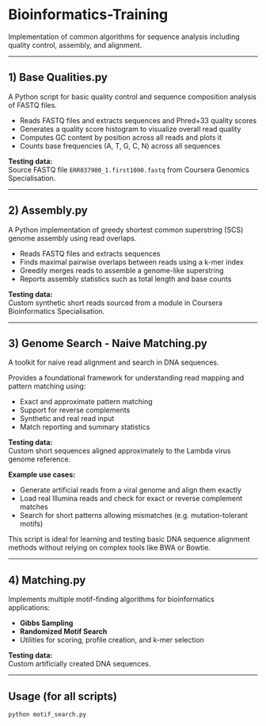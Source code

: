 # Bioinformatics-Training

Implementation of common algorithms for sequence analysis including quality control, assembly, and alignment.

---

## 1) Base Qualities.py

A Python script for basic quality control and sequence composition analysis of FASTQ files.

- Reads FASTQ files and extracts sequences and Phred+33 quality scores  
- Generates a quality score histogram to visualize overall read quality  
- Computes GC content by position across all reads and plots it  
- Counts base frequencies (A, T, G, C, N) across all sequences  

**Testing data:**  
Source FASTQ file `ERR037900_1.first1000.fastq` from Coursera Genomics Specialisation.

---

## 2) Assembly.py

A Python implementation of greedy shortest common superstring (SCS) genome assembly using read overlaps.

- Reads FASTQ files and extracts sequences  
- Finds maximal pairwise overlaps between reads using a k-mer index  
- Greedily merges reads to assemble a genome-like superstring  
- Reports assembly statistics such as total length and base counts  

**Testing data:**  
Custom synthetic short reads sourced from a module in Coursera Bioinformatics Specialisation.

---

## 3) Genome Search - Naive Matching.py

A toolkit for naive read alignment and search in DNA sequences.

Provides a foundational framework for understanding read mapping and pattern matching using:

- Exact and approximate pattern matching  
- Support for reverse complements  
- Synthetic and real read input  
- Match reporting and summary statistics  

**Testing data:**  
Custom short sequences aligned approximately to the Lambda virus genome reference.

**Example use cases:**  
- Generate artificial reads from a viral genome and align them exactly  
- Load real Illumina reads and check for exact or reverse complement matches  
- Search for short patterns allowing mismatches (e.g. mutation-tolerant motifs)  

This script is ideal for learning and testing basic DNA sequence alignment methods without relying on complex tools like BWA or Bowtie.

---

## 4) Matching.py

Implements multiple motif-finding algorithms for bioinformatics applications:

- **Gibbs Sampling**  
- **Randomized Motif Search**  
- Utilities for scoring, profile creation, and k-mer selection  

**Testing data:**  
Custom artificially created DNA sequences.

---

## Usage (for all scripts)

```bash
python motif_search.py
